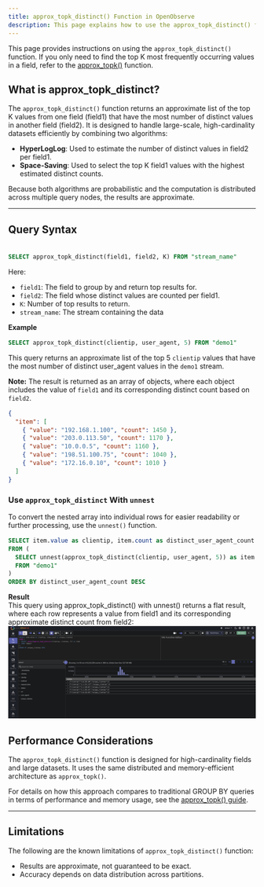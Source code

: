 ```yaml
---
title: approx_topk_distinct() Function in OpenObserve
description: This page explains how to use the approx_topk_distinct() function in OpenObserve to identify the top K values in one field based on the highest number of distinct values in another field. It introduces the combined use of HyperLogLog and Space-Saving algorithms to efficiently process large, high-cardinality datasets. The guide includes SQL syntax, a usage example, and demonstrates how to flatten the result using the unnest() function. It also provides a sample output to help users understand the structure and interpretation of the result. For top values based only on frequency, refer to the approx_topk() function.
---
```

This page provides instructions on using the `approx_topk_distinct()` function. 
If you only need to find the top K most frequently occurring values in a field, refer to the [approx_topk()](../approx-topk/) function.

## What is approx_topk_distinct?
The `approx_topk_distinct()` function returns an approximate list of the top K values from one field (field1) that have the most number of distinct values in another field (field2). It is designed to handle large-scale, high-cardinality datasets efficiently by combining two algorithms:

- **HyperLogLog**: Used to estimate the number of distinct values in field2 per field1.
- **Space-Saving**: Used to select the top K field1 values with the highest estimated distinct counts.

Because both algorithms are probabilistic and the computation is distributed across multiple query nodes, the results are approximate.

---

## Query Syntax

```sql

SELECT approx_topk_distinct(field1, field2, K) FROM "stream_name"
```
Here:

- `field1`: The field to group by and return top results for.
- `field2`: The field whose distinct values are counted per field1.
- `K`: Number of top results to return.
- `stream_name`: The stream containing the data

**Example**
```sql
SELECT approx_topk_distinct(clientip, user_agent, 5) FROM "demo1"
```
This query returns an approximate list of the top 5 `clientip` values that have the most number of distinct user_agent values in the `demo1` stream.

**Note:** The result is returned as an array of objects, where each object includes the value of `field1` and its corresponding distinct count based on `field2`.

```json
{
  "item": [
    { "value": "192.168.1.100", "count": 1450 },
    { "value": "203.0.113.50", "count": 1170 },
    { "value": "10.0.0.5", "count": 1160 },
    { "value": "198.51.100.75", "count": 1040 },
    { "value": "172.16.0.10", "count": 1010 }
  ]
}
```

### Use `approx_topk_distinct` With `unnest`
To convert the nested array into individual rows for easier readability or further processing, use the `unnest()` function.

```sql
SELECT item.value as clientip, item.count as distinct_user_agent_count 
FROM (
  SELECT unnest(approx_topk_distinct(clientip, user_agent, 5)) as item 
  FROM "demo1"
)
ORDER BY distinct_user_agent_count DESC
```
**Result**
<br>
This query using approx_topk_distinct() with unnest() returns a flat result, where each row represents a value from field1 and its corresponding approximate distinct count from field2: <br>
![approx_topk_distinct](../../images/approx-topk-distinct.png)

## Performance Considerations
The `approx_topk_distinct()` function is designed for high-cardinality fields and large datasets. It uses the same distributed and memory-efficient architecture as `approx_topk()`.

For details on how this approach compares to traditional GROUP BY queries in terms of performance and memory usage, see the [approx_topk() guide](../approx-topk/).

---

## Limitations
The following are the known limitations of `approx_topk_distinct()` function:

- Results are approximate, not guaranteed to be exact. 
- Accuracy depends on data distribution across partitions.